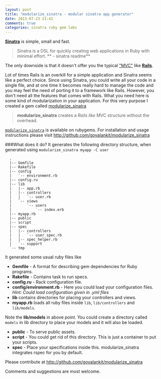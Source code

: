```yaml
---
layout: post
title: "modularize_sinatra - modular sinatra app generator"
date: 2013-07-23 21:41
comments: true
categories: sinatra ruby gem labs
---
```


[**Sinatra**](http://github.com/sinatra/sinatra) is simple, small and fast. 
> Sinatra is a DSL for quickly creating web applications in Ruby with minimal effort. ** - sinatra readme**
> 

The only downside is that it doesn't offer you the typical ["MVC"](http://en.wikipedia.org/wiki/Model–view–controller) like [**Rails**](http://github.com/rails/rails). 

Lot of times Rails is an overkill for a simple application and Sinatra seems like a perfect choice. Since using Sinatra, you could write all your code in a single file, and at one time it becomes really hard to manage the code and you may feel the need of porting it to a framework like Rails. However, you don't need all the features that comes with Rails. What you need here is some kind of modularization in your application. For this very purpose I created a gem called [modularize_sinatra](http://github.com/goyalankit/modularize_sinatra)

> **modularize_sinatra** creates a *Rails like* MVC structure without the overhead. 


[`modularize_sinatra`](https://rubygems.org/gems/modularize_sinatra) is available on rubygems. For installation and usage instructions please visit http://github.com/goyalankit/modularize_sinatra

<!-- more -->

###What does it do?
It generates the following directory structure, when generated using `modularize_sinatra myapp -C user` 


      .
      |-- Gemfile
      |-- Rakefile
      |-- config
      |   `-- environment.rb
      |-- config.ru
      |-- lib
      |   |-- app.rb
      |   |-- controllers
      |   |   `-- user.rb
      |   `-- views
      |       `-- users
      |           `-- index.erb
      |-- myapp.rb
      |-- public
      |-- script
      |-- spec
      |   |-- controllers
      |   |   `-- user_spec.rb
      |   |-- spec_helper.rb
      |   `-- support
      `-- tmp




It generated some usual ruby files like 

* **Gemfile** -  A format for describing gem dependencies for Ruby programs.
* **Rakefile** - Contains task to run specs.
* **config.ru** - Rack configuration file.
* **config/environment.rb** - Here you could load your configuration files. *Hint: Could load configuration given in .yml files*
* **lib** contains directories for placing your controllers and views. 
* **myapp.rb** loads all ruby files inside `lib`, `lib/controllers` and `lib/models`.

Note the **lib/models** in above point. You could create a directory called `models` in lib directory to place your models and it will also be loaded.

* **public** - To serve public assets.
* **script** - You could get rid of this directory. This is just a container to put your scripts.
* **spec** - Place your specifications inside this. modularize_sinatra integrates rspec for you by default. 

Please contribute at http://github.com/goyalankit/modularize_sinatra

Comments and suggestions are most welcome.
